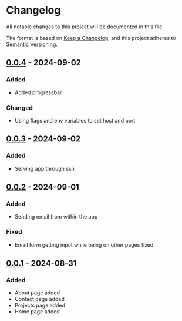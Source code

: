 # Changelog

All notable changes to this project will be documented in this file.

The format is based on [Keep a Changelog](https://keepachangelog.com/en/1.1.0/), and this project adheres to [Semantic Versioning](https://semver.org/spec/v2.0.0.html).


## [0.0.4] - 2024-09-02 

### Added

- Added progressbar

### Changed

- Using flags and env variables to set host and port


## [0.0.3] - 2024-09-02 

### Added

- Serving app through ssh


## [0.0.2] - 2024-09-01 

### Added

- Sending email from within the app

### Fixed

- Email form getting input while being on other pages fixed


## [0.0.1] - 2024-08-31 

### Added

- About page added
- Contact page added
- Projects page added
- Home page added


[0.0.1]: https://github.com/KDesp73/sshportfolio/releases/tag/v0.0.1
[0.0.2]: https://github.com/KDesp73/sshportfolio/releases/tag/v0.0.2
[0.0.3]: https://github.com/KDesp73/sshportfolio/releases/tag/v0.0.3
[0.0.4]: https://github.com/KDesp73/sshportfolio/releases/tag/v0.0.4

